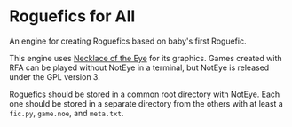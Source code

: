 # Roguefics for All
An engine for creating Roguefics based on baby's first Roguefic.

This engine uses [Necklace of the Eye](http://roguetemple.com/z/noteye/) for its graphics. Games created with RFA can be played without NotEye in a terminal, but NotEye is released under the GPL version 3.

Roguefics should be stored in a common root directory with NotEye. Each one should be stored in a separate directory from the others with at least a `fic.py`, `game.noe`, and `meta.txt`.

